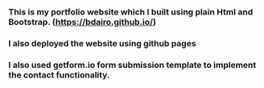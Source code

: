 ###  This is my portfolio website which I built using plain Html and Bootstrap. (https://bdairo.github.io/)
###  I also deployed the website using github pages
###  I also used getform.io form submission template to implement the contact functionality.
